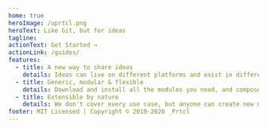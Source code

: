 ```yaml
---
home: true
heroImage: /uprtcl.png
heroText: Like Git, but for ideas
tagline: 
actionText: Get Started →
actionLink: /guides/
features:
  - title: A new way to share ideas
    details: Ideas can live on different platforms and exist in different forms. They can be linked, reused and extended by anyone.
  - title: Generic, modular & flexible
    details: Download and install all the modules you need, and compose them to build whole web apps with powerful features out of the box.
  - title: Extensible by nature
    details: We don't cover every use case, but anyone can create new micro-modules to provide new functionalities.
footer: MIT Licensed | Copyright © 2019-2020 _Prtcl
---
```

